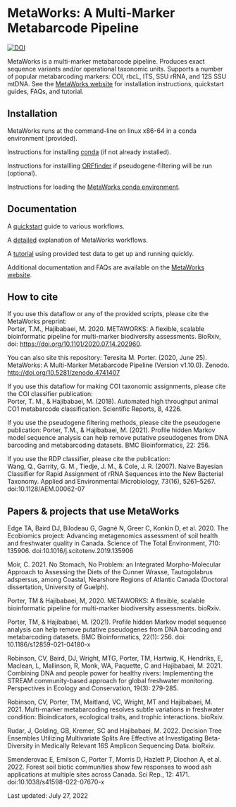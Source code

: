 # MetaWorks: A Multi-Marker Metabarcode Pipeline

[![DOI](https://zenodo.org/badge/DOI/10.5281/zenodo.4741407.svg)](https://doi.org/10.5281/zenodo.4741407)  

MetaWorks is a multi-marker metabarcode pipeline.  Produces  exact sequence variants and/or operational taxonomic units.  Supports a number of popular metabarcoding markers: COI, rbcL, ITS, SSU rRNA, and 12S SSU mtDNA.  See the [MetaWorks website](https://terrimporter.github.io/MetaWorksSite) for installation instructions, quickstart guides, FAQs, and tutorial.

## Installation

MetaWorks runs at the command-line on linux x86-64 in a conda environment (provided).

Instructions for installing [conda](https://terrimporter.github.io/MetaWorksSite/faq/) (if not already installed).

Instructions for installling [ORFfinder](https://terrimporter.github.io/MetaWorksSite/workflows/) if pseudogene-filtering will be run (optional).

Instructions for loading the [MetaWorks conda environment](https://terrimporter.github.io/MetaWorksSite/workflows/).

## Documentation

A [quickstart](https://terrimporter.github.io/MetaWorksSite/quickstart/) guide to various workflows.

A [detailed](https://terrimporter.github.io/MetaWorksSite/workflows/) explanation of MetaWorks workflows.

A [tutorial](https://terrimporter.github.io/MetaWorksSite/tutorial/) using provided test data to get up and running quickly.

Additional documentation and FAQs are available on the [MetaWorks website](https://terrimporter.github.io/MetaWorksSite/).

## How to cite

If you use this dataflow or any of the provided scripts, please cite the MetaWorks preprint:  
Porter, T.M., Hajibabaei, M. 2020.  METAWORKS: A flexible, scalable bioinformatic pipeline for multi-marker biodiversity assessments.  BioRxiv, doi: https://doi.org/10.1101/2020.07.14.202960.

You can also site this repository:
Teresita M. Porter. (2020, June 25). MetaWorks: A Multi-Marker Metabarcode Pipeline (Version v1.10.0). Zenodo. http://doi.org/10.5281/zenodo.4741407 

If you use this dataflow for making COI taxonomic assignments, please cite the COI classifier publication:  
Porter, T. M., & Hajibabaei, M. (2018). Automated high throughput animal CO1 metabarcode classification. Scientific Reports, 8, 4226.  

If you use the pseudogene filtering methods, please cite the pseudogene publication:
Porter, T.M., & Hajibabaei, M. (2021). Profile hidden Markov model sequence analysis can help remove putative pseudogenes from DNA barcoding and metabarcoding datasets. BMC Bioinformatics, 22: 256. 

If you use the RDP classifier, please cite the publication:  
Wang, Q., Garrity, G. M., Tiedje, J. M., & Cole, J. R. (2007). Naive Bayesian Classifier for Rapid Assignment of rRNA Sequences into the New Bacterial Taxonomy. Applied and Environmental Microbiology, 73(16), 5261–5267. doi:10.1128/AEM.00062-07  

## Papers & projects that use MetaWorks

Edge TA, Baird DJ, Bilodeau G, Gagné N, Greer C, Konkin D, et al. 2020.  The Ecobiomics project: Advancing metagenomics assessment of soil health and freshwater quality in Canada. Science of The Total Environment, 710: 135906. doi:10.1016/j.scitotenv.2019.135906

Moir, C. 2021. No Stomach, No Problem: an Integrated Morpho-Molecular Approach to Assessing the Diets of the Cunner Wrasse, Tautogolabrus adspersus, among Coastal, Nearshore Regions of Atlantic Canada (Doctoral dissertation, University of Guelph).

Porter, TM & Hajibabaei, M, 2020. METAWORKS: A flexible, scalable bioinformatic pipeline for multi-marker biodiversity assessments. bioRxiv.

Porter, TM, & Hajibabaei, M. (2021). Profile hidden Markov model sequence analysis can help remove putative pseudogenes from DNA barcoding and metabarcoding datasets. BMC Bioinformatics, 22(1): 256. doi: 10.1186/s12859-021-04180-x

Robinson, CV, Baird, DJ, Wright, MTG, Porter, TM, Hartwig, K, Hendriks, E, Maclean, L, Mallinson, R, Monk, WA, Paquette, C and Hajibabaei, M. 2021. Combining DNA and people power for healthy rivers: Implementing the STREAM community-based approach for global freshwater monitoring. Perspectives in Ecology and Conservation, 19(3): 279-285.

Robinson, CV, Porter, TM, Maitland, VC, Wright, MT and Hajibabaei, M. 2021. Multi-marker metabarcoding resolves subtle variations in freshwater condition: Bioindicators, ecological traits, and trophic interactions. bioRxiv.

Rudar, J, Golding, GB, Kremer, SC and Hajibabaei, M. 2022. Decision Tree Ensembles Utilizing Multivariate Splits Are Effective at Investigating Beta-Diversity in Medically Relevant 16S Amplicon Sequencing Data. bioRxiv.

Smenderovac E, Emilson C, Porter T, Morris D, Hazlett P, Diochon A, et al. 2022.  Forest soil biotic communities show few responses to wood ash applications at multiple sites across Canada. Sci Rep., 12: 4171. doi:10.1038/s41598-022-07670-x

Last updated: July 27, 2022
